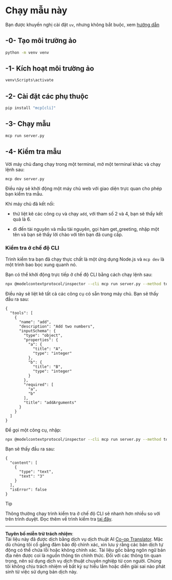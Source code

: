 <!--
CO_OP_TRANSLATOR_METADATA:
{
  "original_hash": "d4c162484df410632550a4a357d40341",
  "translation_date": "2025-09-03T16:12:47+00:00",
  "source_file": "03-GettingStarted/01-first-server/solution/python/README.md",
  "language_code": "vi"
}
-->
# Chạy mẫu này

Bạn được khuyến nghị cài đặt `uv`, nhưng không bắt buộc, xem [hướng dẫn](https://docs.astral.sh/uv/#highlights)

## -0- Tạo môi trường ảo

```bash
python -m venv venv
```

## -1- Kích hoạt môi trường ảo

```bash
venv\Scripts\activate
```

## -2- Cài đặt các phụ thuộc

```bash
pip install "mcp[cli]"
```

## -3- Chạy mẫu

```bash
mcp run server.py
```

## -4- Kiểm tra mẫu

Với máy chủ đang chạy trong một terminal, mở một terminal khác và chạy lệnh sau:

```bash
mcp dev server.py
```

Điều này sẽ khởi động một máy chủ web với giao diện trực quan cho phép bạn kiểm tra mẫu.

Khi máy chủ đã kết nối:

- thử liệt kê các công cụ và chạy `add`, với tham số 2 và 4, bạn sẽ thấy kết quả là 6.

- đi đến tài nguyên và mẫu tài nguyên, gọi hàm get_greeting, nhập một tên và bạn sẽ thấy lời chào với tên bạn đã cung cấp.

### Kiểm tra ở chế độ CLI

Trình kiểm tra bạn đã chạy thực chất là một ứng dụng Node.js và `mcp dev` là một trình bao bọc xung quanh nó.

Bạn có thể khởi động trực tiếp ở chế độ CLI bằng cách chạy lệnh sau:

```bash
npx @modelcontextprotocol/inspector --cli mcp run server.py --method tools/list
```

Điều này sẽ liệt kê tất cả các công cụ có sẵn trong máy chủ. Bạn sẽ thấy đầu ra sau:

```text
{
  "tools": [
    {
      "name": "add",
      "description": "Add two numbers",
      "inputSchema": {
        "type": "object",
        "properties": {
          "a": {
            "title": "A",
            "type": "integer"
          },
          "b": {
            "title": "B",
            "type": "integer"
          }
        },
        "required": [
          "a",
          "b"
        ],
        "title": "addArguments"
      }
    }
  ]
}
```

Để gọi một công cụ, nhập:

```bash
npx @modelcontextprotocol/inspector --cli mcp run server.py --method tools/call --tool-name add --tool-arg a=1 --tool-arg b=2
```

Bạn sẽ thấy đầu ra sau:

```text
{
  "content": [
    {
      "type": "text",
      "text": "3"
    }
  ],
  "isError": false
}
```

> [!TIP]
> Thông thường chạy trình kiểm tra ở chế độ CLI sẽ nhanh hơn nhiều so với trên trình duyệt.
> Đọc thêm về trình kiểm tra [tại đây](https://github.com/modelcontextprotocol/inspector).

---

**Tuyên bố miễn trừ trách nhiệm**:  
Tài liệu này đã được dịch bằng dịch vụ dịch thuật AI [Co-op Translator](https://github.com/Azure/co-op-translator). Mặc dù chúng tôi cố gắng đảm bảo độ chính xác, xin lưu ý rằng các bản dịch tự động có thể chứa lỗi hoặc không chính xác. Tài liệu gốc bằng ngôn ngữ bản địa nên được coi là nguồn thông tin chính thức. Đối với các thông tin quan trọng, nên sử dụng dịch vụ dịch thuật chuyên nghiệp từ con người. Chúng tôi không chịu trách nhiệm về bất kỳ sự hiểu lầm hoặc diễn giải sai nào phát sinh từ việc sử dụng bản dịch này.